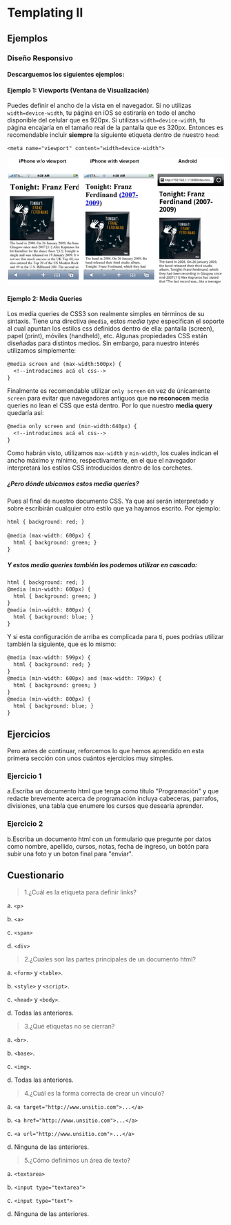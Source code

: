 # Templating II

## Ejemplos

### Diseño Responsivo

#### Descarguemos los siguientes ejemplos:


#### Ejemplo 1: Viewports (Ventana de Visualización)

Puedes definir el ancho de la vista en el navegador. Si no utilizas `width=device-width`, tu página en iOS se estiraría en todo el ancho disponible del celular que es 920px. Si utilizas `width=device-width`, tu página encajaría en el tamaño real de la pantalla que es 320px. Entonces es recomendable incluir **siempre** la siguiente etiqueta dentro de nuestro `head`:

    <meta name="viewport" content="width=device-width">

![Ejemplo Gráfico](Imagen1.png)

#### Ejemplo 2: Media Queries

Los media queries de CSS3 son realmente simples en términos de su sintaxis. Tiene una directiva `@media`, estos *media type* especifican el soporte al cual apuntan los estilos css definidos dentro de ella: pantalla (screen), papel (print), móviles (handheld), etc. Algunas propiedades CSS están diseñadas para distintos medios. Sin embargo, para nuestro interés utilizamos simplemente:

    @media screen and (max-width:500px) {
      <!--introducimos acá el css-->
    }

Finalmente es recomendable utilizar `only screen` en vez de únicamente `screen` para evitar que navegadores antiguos que **no reconocen** media queries no lean el CSS que está dentro. Por lo que nuestro **media query** quedaría así:

    @media only screen and (min-width:640px) {
      <!--introducimos acá el css-->
    }

Como habrán visto, utilizamos `max-width` y `min-width`, los cuales indican el ancho máximo y mínimo, respectivamente, en el que el navegador interpretará los estilos CSS introducidos dentro de los corchetes.

##### ¿Pero dónde ubicamos estos **media queries**?

Pues al final de nuestro documento CSS. Ya que así serán interpretado y sobre escribirán cualquier otro estilo que ya hayamos escrito. Por ejemplo:

    html { background: red; }

    @media (max-width: 600px) {
      html { background: green; }
    }

##### Y estos media queries también los podemos utilizar en cascada:

    html { background: red; }
    @media (min-width: 600px) {
      html { background: green; }
    }
    @media (min-width: 800px) {
      html { background: blue; }
    }

Y si esta configuración de arriba es complicada para ti, pues podrías utilizar también la siguiente, que es lo mismo:

    @media (max-width: 599px) {
      html { background: red; }
    }
    @media (min-width: 600px) and (max-width: 799px) {
      html { background: green; }
    }
    @media (min-width: 800px) {
      html { background: blue; }
    }



## Ejercicios

Pero antes de continuar, reforcemos lo que hemos aprendido en esta primera sección con unos cuántos ejercicios muy simples.

### Ejercicio 1

a.Escriba un documento html que tenga como titulo "Programación" y que redacte brevemente acerca de programación incluya cabeceras, parrafos, divisiones, una tabla que enumere los cursos que desearia aprender.

### Ejercicio 2

b.Escriba un documento html con un formulario que pregunte por datos como nombre, apellido, cursos, notas, fecha de ingreso, un botón para subir una foto y un boton final para "enviar".

## Cuestionario

> 1.¿Cuál es la etiqueta para definir links?

a. `<p>`

b. `<a>`

c. `<span>`

d. `<div>`

> 2.¿Cuales son las partes principales de un documento html?

a. `<form>` y `<table>`.

b. `<style>` y `<script>`.

c. `<head>` y `<body>`.

d. Todas las anteriores.

> 3.¿Qué etiquetas no se cierran?

a. `<br>`.

b. `<base>`.

c. `<img>`.

d. Todas las anteriores.

> 4.¿Cuál es la forma correcta de crear un vínculo?

a. `<a target="http://www.unsitio.com">...</a>`

b. `<a href="http://www.unsitio.com">...</a>`

c. `<a url="http://www.unsitio.com">...</a>`

d. Ninguna de las anteriores.

> 5.¿Cómo definimos un área de texto? 

a. `<textarea>`

b. `<input type="textarea">`

c. `<input type="text">`

d. Ninguna de las anteriores.
